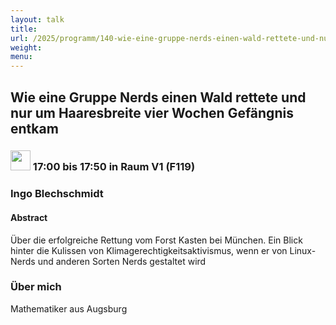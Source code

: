 ```yaml
---
layout: talk
title:
url: /2025/programm/140-wie-eine-gruppe-nerds-einen-wald-rettete-und-nur-um-haaresbreite-vier-wochen-gefangnis-entkam/
weight:
menu:
---
```

## Wie eine Gruppe Nerds einen Wald rettete und nur um Haaresbreite vier Wochen Gefängnis entkam

### <img height = "32" src="../../../images/talk.svg"> 17:00 bis 17:50 in Raum V1 (F119)

### Ingo Blechschmidt

#### Abstract

Über die erfolgreiche Rettung vom Forst Kasten bei München. Ein Blick hinter die Kulissen von Klimagerechtigkeitsaktivismus, wenn er von Linux-Nerds und anderen Sorten Nerds gestaltet wird

### Über mich

Mathematiker aus Augsburg

